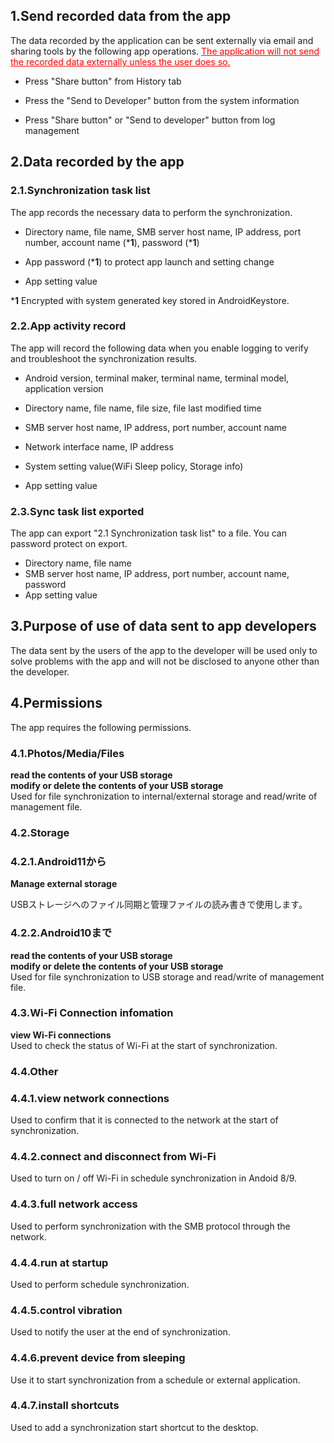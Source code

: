 ## 1.Send recorded data from the app

The data recorded by the application can be sent externally via email and sharing tools by the following app operations. <span style="color: red; "><u>The application will not send the recorded data externally unless the user does so.</u></span>

- Press "Share button" from History tab

- Press the "Send to Developer" button from the system information

- Press "Share button" or "Send to developer" button from log management

## 2.Data recorded by the app

### 2.1.Synchronization task list

The app records the necessary data to perform the synchronization.

- Directory name, file name, SMB server host name, IP address, port number, account name (***1**), password (***1**)

- App password (***1**) to protect app launch and setting change

- App setting value

***1** Encrypted with system generated key stored in AndroidKeystore.

 

### 2.2.App activity record

The app will record the following data when you enable logging to verify and troubleshoot the synchronization results.

- Android version, terminal maker, terminal name, terminal model, application version

- Directory name, file name, file size, file last modified time

- SMB server host name, IP address, port number, account name

- Network interface name, IP address

- System setting value(WiFi Sleep policy, Storage info)

- App setting value

### 2.3.Sync task list exported

The app can export "2.1 Synchronization task list" to a file. You can password protect on export.
- Directory name, file name
- SMB server host name, IP address, port number, account name, password
- App setting value 

## 3.Purpose of use of data sent to app developers

The data sent by the users of the app to the developer will be used only to solve problems with the app and will not be disclosed to anyone other than the developer.

## 4.Permissions

The app requires the following permissions.

### 4.1.Photos/Media/Files

**read the contents of your USB storage  
modify or delete the contents of your USB storage**  
Used for file synchronization to internal/external storage and read/write of management file.

### 4.2.Storage

### 4.2.1.Android11から  
**Manage external storage**  

USBストレージへのファイル同期と管理ファイルの読み書きで使用します。

### 4.2.2.Android10まで  
**read the contents of your USB storage  
modify or delete the contents of your USB storage**  
Used for file synchronization to USB storage and read/write of management file.

### 4.3.Wi-Fi Connection infomation

**view Wi-Fi connections**  
Used to check the status of Wi-Fi at the start of synchronization.

### 4.4.Other

### 4.4.1.view network connections

Used to confirm that it is connected to the network at the start of synchronization.

### 4.4.2.connect and disconnect from Wi-Fi

Used to turn on / off Wi-Fi in schedule synchronization in Andoid 8/9.

### 4.4.3.full network access

Used to perform synchronization with the SMB protocol through the network.

### 4.4.4.run at startup

Used to perform schedule synchronization.

### 4.4.5.control vibration

Used to notify the user at the end of synchronization.

### 4.4.6.prevent device from sleeping

Use it to start synchronization from a schedule or external application.

### 4.4.7.install shortcuts

Used to add a synchronization start shortcut to the desktop.

 

 